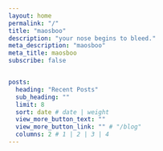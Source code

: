 ```yaml
---
layout: home
permalink: "/"
title: "maosboo"
description: "your nose begins to bleed."
meta_description: "maosboo"
meta_title: maosboo
subscribe: false


posts:
  heading: "Recent Posts"
  sub_heading: ""
  limit: 8
  sort: date # date | weight
  view_more_button_text: ""
  view_more_button_link: "" # "/blog"
  columns: 2 # 1 | 2 | 3 | 4
---
```

